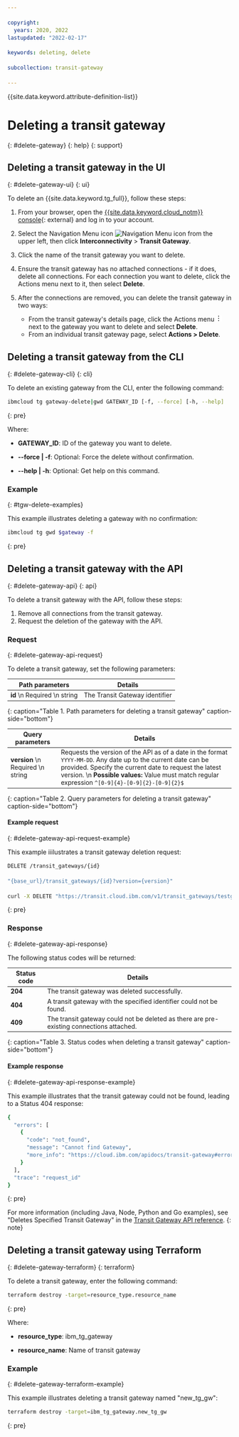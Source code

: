 ```yaml
---

copyright:
  years: 2020, 2022
lastupdated: "2022-02-17"

keywords: deleting, delete

subcollection: transit-gateway

---
```


{{site.data.keyword.attribute-definition-list}}

# Deleting a transit gateway
{: #delete-gateway}
{: help}
{: support}

## Deleting a transit gateway in the UI
{: #delete-gateway-ui}
{: ui}

To delete an {{site.data.keyword.tg_full}}, follow these steps:

1. From your browser, open the [{{site.data.keyword.cloud_notm}} console](/login){: external} and log in to your account.
1. Select the Navigation Menu icon ![Navigation Menu icon](../../icons/icon_hamburger.svg) from the upper left, then click **Interconnectivity** > **Transit Gateway**.
1. Click the name of the transit gateway you want to delete.
1. Ensure the transit gateway has no attached connections - if it does, delete all connections.
   For each connection you want to delete, click the Actions menu next to it, then select **Delete**.
1. After the connections are removed, you can delete the transit gateway in two ways:

   * From the transit gateway's details page, click the Actions menu ![Actions menu](/images/overflow.png) next to the gateway you want to delete and select **Delete**.
   * From an individual transit gateway page, select **Actions > Delete**.

## Deleting a transit gateway from the CLI
{: #delete-gateway-cli}
{: cli}

To delete an existing gateway from the CLI, enter the following command:

```sh
ibmcloud tg gateway-delete|gwd GATEWAY_ID [-f, --force] [-h, --help]
```
{: pre}

Where:

- **GATEWAY_ID**: ID of the gateway you want to delete.

- **--force | -f**: Optional: Force the delete without confirmation.

- **--help | -h**: Optional: Get help on this command.

### Example
{: #tgw-delete-examples}

This example illustrates deleting a gateway with no confirmation:

```sh
ibmcloud tg gwd $gateway -f
```
{: pre}

## Deleting a transit gateway with the API
{: #delete-gateway-api}
{: api}

To delete a transit gateway with the API, follow these steps:

1. Remove all connections from the transit gateway.
1. Request the deletion of the gateway with the API.

### Request
{: #delete-gateway-api-request}

To delete a transit gateway, set the following parameters:

|Path parameters|Details|
|--|--|
|**id**  \n Required  \n string|The Transit Gateway identifier|
{: caption="Table 1. Path parameters for deleting a transit gateway" caption-side="bottom"}

|Query parameters|Details|
|--|--|
|**version**  \n Required  \n string|Requests the version of the API as of a date in the format `YYYY-MM-DD`. Any date up to the current date can be provided. Specify the current date to request the latest version.  \n **Possible values:** Value must match regular expression  `^[0-9]{4}-[0-9]{2}-[0-9]{2}$`|
{: caption="Table 2. Query parameters for deleting a transit gateway" caption-side="bottom"}

#### Example request
{: #delete-gateway-api-request-example}

This example iiilustrates a transit gateway deletion request:

```sh
DELETE /transit_gateways/{id}

"{base_url}/transit_gateways/{id}?version={version}"

curl -X DELETE "https://transit.cloud.ibm.com/v1/transit_gateways/testgateway?version=2022-02-10" -H "accept: */*"
```
{: pre}

### Response
{: #delete-gateway-api-response}

The following status codes will be returned:

|Status code|Details|
|--|--|
|**204**|The transit gateway was deleted successfully.|
|**404**|A transit gateway with the specified identifier could not be found.|
|**409**|The transit gateway could not be deleted as there are pre-existing connections attached.|
{: caption="Table 3. Status codes when deleting a transit gateway" caption-side="bottom"}

#### Example response
{: #delete-gateway-api-response-example}

This example illustrates that the transit gateway could not be found, leading to a Status 404 response:

```sh
{
  "errors": [
    {
      "code": "not_found",
      "message": "Cannot find Gateway",
      "more_info": "https://cloud.ibm.com/apidocs/transit-gateway#error-handling"
    }
  ],
  "trace": "request_id"
}
```
{: pre}

For more information (including Java, Node, Python and Go examples), see "Deletes Specified Transit Gateway" in the [Transit Gateway API reference](/apidocs/transit-gateway#delete-transit-gateway).
{: note}

## Deleting a transit gateway using Terraform
{: #delete-gateway-terraform}
{: terraform}

To delete a transit gateway, enter the following command:

```sh
terraform destroy -target=resource_type.resource_name
```
{: pre}

Where:

- **resource_type**: ibm_tg_gateway

- **resource_name**: Name of transit gateway

### Example
{: #delete-gateway-terraform-example}

This example illustrates deleting a transit gateway named "new_tg_gw":

```sh
terraform destroy -target=ibm_tg_gateway.new_tg_gw
```
{: pre}
